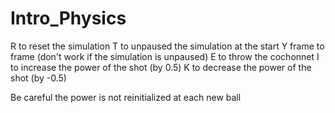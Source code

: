 # Intro_Physics
 
R to reset the simulation
T to unpaused the simulation at the start
Y frame to frame (don't work if the simulation is unpaused)
E to throw the cochonnet
I to increase the power of the shot (by 0.5)
K to decrease the power of the shot (by -0.5)

Be careful the power is not reinitialized at each new ball
